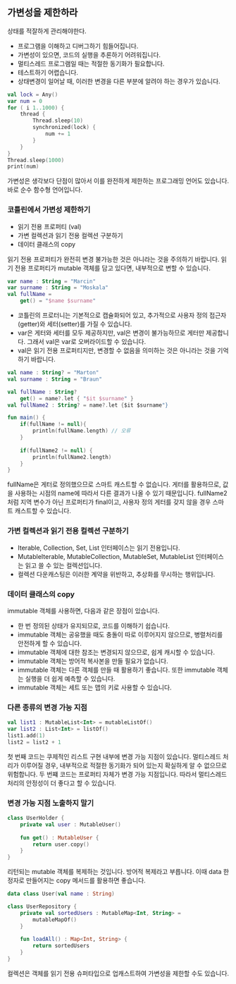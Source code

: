 ## 가변성을 제한하라
상태를 적잘하게 관리해야한다.
* 프로그램을 이해하고 디버그하기 힘들어집니다.
* 가변성이 있으면, 코드의 실행을 추론하기 어려워집니다.
* 멀티스레드 프로그램일 때는 적절한 동기화가 필요합니다.
* 테스트하기 어렵습니다.
* 상태변경이 일어날 때, 이러한 변경을 다른 부분에 알려야 하는 경우가 있습니다.

``` Kotlin
val lock = Any()
var num = 0
for ( i 1..1000) {
	thread {
    	Thread.sleep(10)
        synchronized(lock) {
        	num += 1
        }
    }
}
Thread.sleep(1000)
print(num)
```
가변성은 생각보다 단점이 많아서 이를 완전하게 제한하는 프로그래밍 언어도 있습니다. 바로 순수 함수형 언어입니다.
### 코틀린에서 가변성 제한하기
* 읽기 전용 프로퍼티 (val)
* 가변 컬렉션과 읽기 전용 컬렉션 구분하기
* 데이터 클래스의 copy

읽기 전용 프로퍼티가 완전히 변경 불가능한 것은 아니라는 것을 주의하기 바랍니다.
읽기 전용 프로퍼티가 mutable 객체를 담고 있다면, 내부적으로 변할 수 있습니다.
```kotlin
var name : String = "Marcin"
var surname : String = "Moskala"
val fullName = 
	get() = "$name $surname"
```
* 코틀린의 프로터니는 기본적으로 캡슐화되어 있고, 추가적으로 사용자 정의 접근자(getter)와 세터(setter)를 가질 수 있습니다.
* var은 게터와 세터를 모두 제공하지만, val은 변경이 불가능하므로 게터만 제공합니다. 그래서 val은 var로 오버라이드할 수 있습니다.
* val은 읽기 전용 프로퍼티지만, 변경할 수 없음을 의미하는 것은 아니라는 것을 기억하기 바랍니다.
```kotlin
val name : String? = "Marton"
val surname : String = "Braun"

val fullName : String?
	get() = name?.let { "$it $surname" }
val fullName2 : String? = name?.let {$it $surname"}

fun main() {
	if(fullName != null){
    	println(fullName.length) // 오류
    }
    
    if(fullName2 != null) {
    	println(fullName2.length)
    }
}
```
fullName은 게터로 정의했으므로 스마트 캐스트할 수 없습니다.
게터를 활용하므로, 값을 사용하는 시점의 name에 따라서 다른 결과가 나올 수 있기 때문입니다.
fullName2처럼 지역 변수가 아닌 프로퍼티가 final이고, 사용자 정의 게터를 갖지 않을 경우 스마트 캐스트할 수 있습니다.
### 가변 컬렉션과 읽기 전용 컬렉션 구분하기
* Iterable, Collection, Set, List 인터페이스는 읽기 전용입니다.
* MutableIterable, MutableCollection, MutableSet, MutableList 인터페이스는 읽고 쓸 수 있는 컬렉션입니다.
* 컬렉션 다운캐스팅은 이러한 계약을 위반하고, 추상화를 무시하는 행위입니다.

### 데이터 클래스의 copy
immutable 객체를 사용하면, 다음과 같은 장점이 있습니다.
* 한 번 정의된 상태가 유지되므로, 코드를 이해하기 쉽습니다.
* immutable 객체는 공유했을 때도 충돌이 따로 이루어지지 않으므로, 병렬처리를 안전하게 할 수 있습니다.
* immutable 객체에 대한 참조는 변경되지 않으므로, 쉽게 캐시할 수 있습니다.
* immutable 객체는 방어적 복사본을 만들 필요가 없습니다.
* immutable 객체는 다른 객체를 만들 때 활용하기 좋습니다. 또한 immutable 객체는 실행을 더 쉽게 예측할 수 있습니다.
* immutable 객체는 세트 또는 맵의 키로 사용할 수 있습니다.

### 다른 종류의 변경 가능 지점
```kotlin
val list1 : MutableList<Int> = mutableListOf()
var list2 : List<Int> = listOf()
list1.add(1)
list2 = list2 + 1
```
첫 번째 코드는 쿠제적인 리스트 구현 내부에 변경 가능 지점이 있습니다. 멀티스레드 처리가 이루어질 경우, 내부적으로 적절한 동기화가 되어 있는지 확실하게 알 수 없으므로 위험합니다.
두 번쨰 코드는 프로퍼티 자체가 변경 가능 지점입니다. 따라서 멀티스레드 처리의 안정성이 더 좋다고 할 수 있습니다.
### 변경 가능 지점 노출하지 말기
```kotlin
class UserHolder {
	private val user : MutableUser()
    
    fun get() : MutableUser {
    	return user.copy()
    }
}
```
리턴되는 mutable 객체를 복제하는 것입니다. 방어적 복제라고 부릅니다. 이때 data 한정자로 만들어지는 copy 메서드를 활용하면 좋습니다.
```kotlin
data class User(val name : String)

class UserRepository {
	private val sortedUsers : MutableMap<Int, String> = 
    	mutableMapOf()
    }
    
    fun loadAll() : Map<Int, String> {
    	return sortedUsers
    }
}
```
컬렉션은 객체를 읽기 전용 슈퍼타입으로 업캐스트하여 가변성을 제한할 수도 있습니다.
